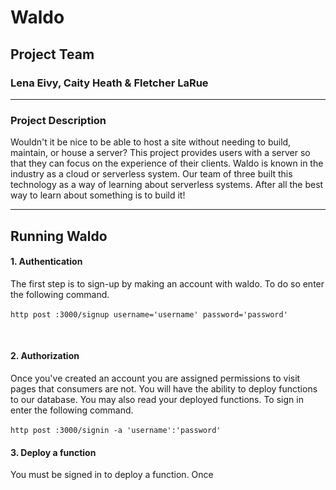 # Waldo 

## Project Team
### Lena Eivy, Caity Heath & Fletcher LaRue
---
### Project Description 
Wouldn't it be nice to be able to host a site without needing to build, maintain, or house a server? This project provides users with a server so that they can focus on the experience of their clients. Waldo is known in the industry as a cloud or serverless system. Our team of three built this technology as a way of learning about serverless systems. After all the best way to learn about something is to build it! 

---
## Running Waldo

#### 1. Authentication
The first step is to sign-up  by making an account with waldo. To do so enter the following command.<br><br>
`http post :3000/signup username='username' password='password'`

<br>

#### 2. Authorization
Once you've created an account you are assigned permissions to visit pages that consumers are not. You will have the ability to deploy functions to our database. You may also read your deployed functions. To sign in enter the following command. <br><br>
`http post :3000/signin -a 'username':'password'`

#### 3. Deploy a function
You must be signed in to deploy a function. Once